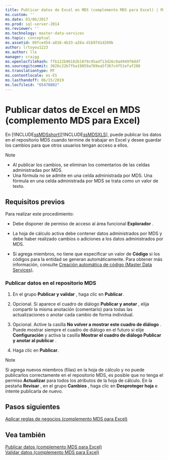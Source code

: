 ```yaml
---
title: Publicar datos de Excel en MDS (complemento MDS para Excel) | Microsoft Docs
ms.custom: ''
ms.date: 03/06/2017
ms.prod: sql-server-2014
ms.reviewer: ''
ms.technology: master-data-services
ms.topic: conceptual
ms.assetid: 89fce454-a816-4b33-a26a-d1b9741d269b
author: lrtoyou1223
ms.author: lle
manager: craigg
ms.openlocfilehash: ffb122b96182b1079c95adf13d26c9a4949f6ddf
ms.sourcegitcommit: 3026c22b7fba19059a769ea5f367c4f51efaf286
ms.translationtype: MT
ms.contentlocale: es-ES
ms.lasthandoff: 06/15/2019
ms.locfileid: "65478802"
---
```

# <a name="publish-data-from-excel-to-mds-mds-add-in-for-excel"></a>Publicar datos de Excel en MDS (complemento MDS para Excel)
  En [!INCLUDE[ssMDSshort](../../includes/ssmdsshort-md.md)][!INCLUDE[ssMDSXLS](../../includes/ssmdsxls-md.md)], puede publicar los datos en el repositorio MDS cuando termine de trabajar en Excel y desee guardar los cambios para que otros usuarios tengan acceso a ellos.  
  
> [!NOTE]
>  -   Al publicar los cambios, se eliminan los comentarios de las celdas administradas por MDS.  
> -   Una fórmula no se admite en una celda administrada por MDS. Una fórmula en una celda administrada por MDS se trata como un valor de texto.  
  
## <a name="prerequisites"></a>Requisitos previos  
 Para realizar este procedimiento:  
  
-   Debe disponer de permiso de acceso al área funcional **Explorador** .  
  
-   La hoja de cálculo activa debe contener datos administrados por MDS y debe haber realizado cambios o adiciones a los datos administrados por MDS.  
  
-   Si agrega miembros, no tiene que especificar un valor de **Código** si los códigos para la entidad se generan automáticamente. Para obtener más información, consulte [Creación automática de código &#40;Master Data Services&#41;](../automatic-code-creation-master-data-services.md).  
  
### <a name="to-publish-data-to-the-mds-repository"></a>Publicar datos en el repositorio MDS  
  
1.  En el grupo **Publicar y validar** , haga clic en **Publicar**.  
  
2.  Opcional. Si aparece el cuadro de diálogo **Publicar y anotar** , elija compartir la misma anotación (comentario) para todas las actualizaciones o anotar cada cambio de forma individual.  
  
3.  Opcional. Active la casilla **No volver a mostrar este cuadro de diálogo** . Puede mostrar siempre el cuadro de diálogo en el futuro si elije **Configuración** y activa la casilla **Mostrar el cuadro de diálogo Publicar y anotar al publicar** .  
  
4.  Haga clic en **Publicar**.  
  
> [!NOTE]  
>  Si agrega nuevos miembros (filas) en la hoja de cálculo y no puede publicarlos correctamente en el repositorio MDS, es posible que no tenga el permiso **Actualizar** para todos los atributos de la hoja de cálculo. En la pestaña **Revisar** , en el grupo **Cambios** , haga clic en **Desproteger hoja** e intente publicarla de nuevo.  
  
## <a name="next-steps"></a>Pasos siguientes  
 [Aplicar reglas de negocios &#40;complemento MDS para Excel&#41;](apply-business-rules-mds-add-in-for-excel.md)  
  
## <a name="see-also"></a>Vea también  
 [Publicar datos &#40;complemento MDS para Excel&#41;](overview-importing-data-from-excel-mds-add-in-for-excel.md)   
 [Validar datos &#40;complemento MDS para Excel&#41;](validating-data-mds-add-in-for-excel.md)  
  
  
